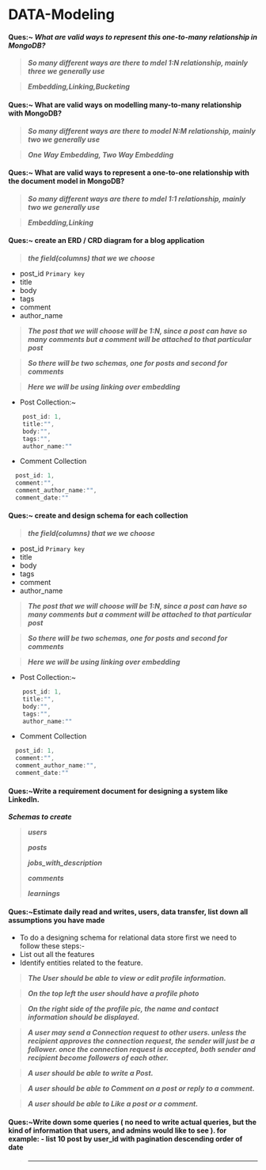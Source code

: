 # DATA-Modeling

#### Ques:~ ***What are valid ways to represent this one-to-many relationship in MongoDB?***

> ***So many different ways are there to mdel 1:N relationship, mainly three we generally use***

> ***Embedding,Linking,Bucketing***
#### Ques:~ What are valid ways on modelling many-to-many relationship with MongoDB?
> ***So many different ways are there to model N:M relationship, mainly two we generally use***

> ***One Way Embedding, Two Way Embedding***
#### Ques:~ What are valid ways to represent a one-to-one relationship with the document model in MongoDB?

> ***So many different ways are there to mdel 1:1 relationship, mainly two we generally use***

> ***Embedding,Linking***


#### Ques:~ create an ERD / CRD diagram for a blog application
> ***the field(columns) that we we choose***
- post_id ```Primary key```
- title
- body
- tags
- comment
- author_name
> ***The post that we will choose will be 1:N, since a post can have so many comments but a comment will be attached to that particular post***

> ***So there will be two schemas, one for posts and second for comments***

> ***Here we will be using linking over embedding***

- Post Collection:~
```js
    post_id: 1,
    title:"",
    body:"",
    tags:"",
    author_name:""
```
- Comment Collection
```js
  post_id: 1,
  comment:"",
  comment_author_name:"",
  comment_date:""
```
#### Ques:~ create and design schema for each collection
> ***the field(columns) that we we choose***
- post_id ```Primary key```
- title
- body
- tags
- comment
- author_name
> ***The post that we will choose will be 1:N, since a post can have so many comments but a comment will be attached to that particular post***

> ***So there will be two schemas, one for posts and second for comments***

> ***Here we will be using linking over embedding***

- Post Collection:~
```js
    post_id: 1,
    title:"",
    body:"",
    tags:"",
    author_name:""
```
- Comment Collection
```js
  post_id: 1,
  comment:"",
  comment_author_name:"",
  comment_date:""
```
#### Ques:~Write a requirement document for designing a system like LinkedIn.
***Schemas to create***
> 
> ***users***
> 
> ***posts***
> 
> ***jobs_with_description***
> 
> ***comments***
> 
> ***learnings***

#### Ques:~Estimate daily read and writes, users, data transfer, list down all assumptions you have made

- To do a designing schema for relational data store first we need to follow these steps:-
- List out all the features
- Identify entities related to the feature.


> ***The User should be able to view or edit profile information.***


> ***On the top left the user should have a profile photo***


> ***On the right side of the profile pic, the name and contact information should be displayed.***


> ***A user may send a Connection request to other users. unless the recipient approves the connection request, the sender will just be a follower. once the connection request is accepted, both sender and recipient become followers of each other.***


> ***A user should be able to write a Post.***


> ***A user should be able to Comment on a post or reply to a comment.***


> ***A user should be able to Like a post or a comment.***


#### Ques:~Write down some queries ( no need to write actual queries, but the kind of information that users, and admins would like to see ). for example: - list 10 post by user_id with pagination descending order of date
> ***
